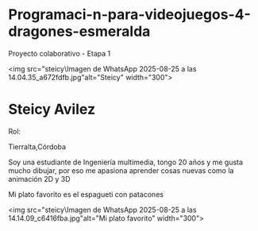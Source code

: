 # Programaci-n-para-videojuegos-4-dragones-esmeralda
Proyecto colaborativo - Etapa 1

<img src="steicy\Imagen de WhatsApp 2025-08-25 a las 14.04.35_a672fdfb.jpg"alt="Steicy" width="300">

<h1>Steicy Avilez</h1>

<p>Rol:</p>

<p>Tierralta,Córdoba</p>

<p>Soy una estudiante de Ingeniería multimedia, tongo 20 años y me gusta mucho dibujar, por eso me apasiona aprender cosas nuevas como la animación 2D y 3D</p>

<p>Mi plato favorito es el espagueti con patacones</p>

<img src="steicy\Imagen de WhatsApp 2025-08-25 a las 14.14.09_c6416fba.jpg"alt="Mi plato favorito" width="300">
